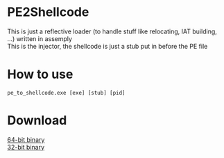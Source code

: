 # PE2Shellcode
This is just a reflective loader (to handle stuff like relocating, IAT building, ...) written in assemply</br>
This is the injector, the shellcode is just a stub put in before the PE file</br>

# How to use
`pe_to_shellcode.exe [exe] [stub] [pid]`
# Download
[64-bit binary](https://github.com/d35ha/PE2Shellcode/raw/master/bins/pe_to_shellcode64.exe)</br>
[32-bit binary](https://github.com/d35ha/PE2Shellcode/raw/master/bins/pe_to_shellcode32.exe)</br>
